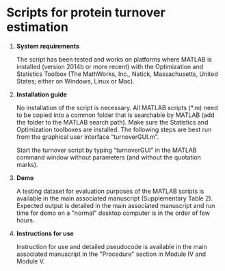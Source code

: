 # Scripts for protein turnover estimation

1. **System requirements**

	The script has been tested and works on platforms where MATLAB is installed (version 2014b or more recent) with the Optimization and Statistics Toolbox (The MathWorks, Inc., Natick, Massachusetts, United States; either on Windows, Linux or Mac).

2. **Installation guide**

	No installation of the script is necessary.
	All MATLAB scripts (*.m) need to be copied into a common folder that is searchable by MATLAB (add the folder to the MATLAB search path). Make sure the Statistics and Optimization toolboxes are installed. The following steps are best run from the graphical user interface “turnoverGUI.m”.

	Start the turnover script by typing “turnoverGUI” in the MATLAB command window without parameters (and without the quotation marks).

3. **Demo**

	A testing dataset for evaluation purposes of the MATLAB scripts is available in the main associated manuscript (Supplementary Table 2). Expected output is detailed in the main associated manuscript and run time for demo on a "normal" desktop computer is in the order of few hours.

4. **Instructions for use**

	Instruction for use and detailed pseudocode is available in the main associated manuscript in the "Procedure" section in Module IV and Module V.
